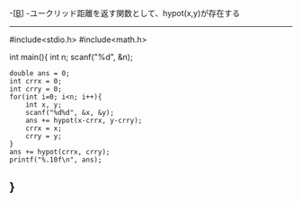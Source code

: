-[[B](https://atcoder.jp/contests/abc375/tasks/abc375_b)]
-ユークリッド距離を返す関数として、hypot(x,y)が存在する

---
#include<stdio.h>
#include<math.h>

int main(){
	int n;
	scanf("%d", &n);

	double ans = 0;
	int crrx = 0;
	int crry = 0;
	for(int i=0; i<n; i++){
		int x, y;
		scanf("%d%d", &x, &y);
		ans += hypot(x-crrx, y-crry);
		crrx = x;
		crry = y;
	}
	ans += hypot(crrx, crry);
	printf("%.10f\n", ans);
}
---

